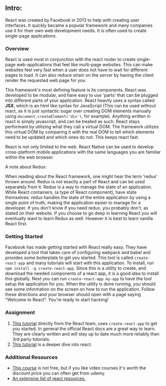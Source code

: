 ## Intro:


React was created by Facebook in 2013 to help with creating user interfaces. It quickly became a popular framework and many companies use it for their own web development needs. It is often used to create single-page applications.

### Overview

React is used most in conjunction with the react router to create single-page web-applications that feel like multi-page websites. This can make websites feel very fast when a user does not have to wait for different pages to load. It can also reduce strain on the server by having the client render the requested web page for you.

This framework's most defining feature is its components. React was developed to be modular, and have easy to use 'parts' that can be plugged into different parts of your application. React heavily uses a syntax called **JSX**, which is an html like syntax for JavaScript (This can be used without react, as it is just syntactic sugar over creating DOM elements manually using `document.createElement('div')`, for example). Anything written in react is simply javascript, and can be treated as such. React stays performant by utilizing what they call a virtual DOM. The framework utilizes this virtual DOM by comparing it with the real DOM to tell which elements need to be updated and which ones do not. This keeps react fast.

React is not only limited to the web. React Native can be used to develop cross-platform mobile applications with the same languages you are familiar within the web browser.

A note about Redux:

When reading about the React framework, one might hear the term 'redux' thrown around. Redux is not exactly a part of React and can be used separately from it. Redux is a way to manage the state of an application. While React containers, (a type of React component), have state themselves: redux handles the state of the entire application by using a single point of truth, making the application easier to manage for a developer. If you don't know if you need redux, you probably don't, as stated on their website. If you choose to go deep in learning React you will eventually want to learn Redux as well. However it is best to learn vanilla React first.

### Getting Started

Facebook has made getting started with React really easy. They have developed a tool that takes care of configuring webpack and babel and provides some boilerplate to get you started. This tool is called `create-react-app` and many tutorials will start with this application. To install, run `npm install -g create-react-app`. Since this is a utility to create, and download the needed components of a react app, it is a good idea to install this globally. Next you can run `create-react-app my-app` to have the tool setup the application for you. When the utility is done running, you should see some information on the screen on how to run the application. Follow these directions and your browser should open with a page saying "Welcome to React". You're ready to start hacking!

### Assignment

1. [This tutorial](https://reactjs.org/tutorial/tutorial.html) directly from the React team, uses `create-react-app` to get you started. In general the official React docs are a great way to learn. They are clearly written and will stay up to date much more reliably than 3rd party tutorials.
2. [This tutorial](https://scrimba.com/course/glearnreact/) is a deeper dive into react.

### Additional Resources

- [This course](https://www.udemy.com/react-the-complete-guide-incl-redux/?siteID=vedj0cWlu2Y-lLrWBTqwmP6ifgZP6OyP8A&LSNPUBID=vedj0cWlu2Y) is not free, but if you like video courses it's worth the discount price you can often get from udemy.
- [An _extensive_ list of react resources.](https://github.com/enaqx/awesome-react)

